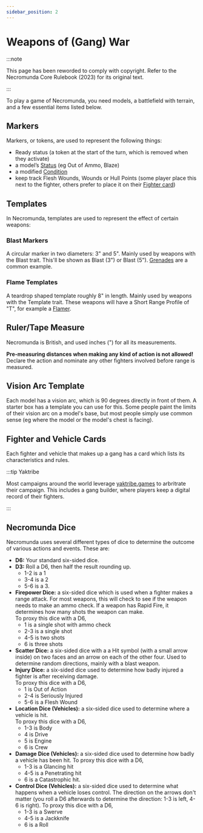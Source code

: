 ```yaml
---
sidebar_position: 2
---
```


# Weapons of (Gang) War
:::note

This page has been reworded to comply with copyright. Refer to the Necromunda Core Rulebook (2023) for its original text.

:::

To play a game of Necromunda, you need models, a battlefield with terrain, and a few essential items listed below.

Markers[​](#markers "Direct link to Markers")
---------------------------------------------

Markers, or tokens, are used to represent the following things:

*   Ready status (a token at the start of the turn, which is removed when they activate)
*   a model’s [Status](https://necrovox.org/docs/general-principles/status) (eg Out of Ammo, Blaze)
*   a modified [Condition](https://necrovox.org/docs/general-principles/conditions)
*   keep track Flesh Wounds, Wounds or Hull Points (some player place this next to the fighter, others prefer to place it on their [Fighter card](https://necrovox.org/docs/gang-fighters-and-their-weaponry/fighter-profiles#fighter-cards))

Templates[​](#templates "Direct link to Templates")
---------------------------------------------------

In Necromunda, templates are used to represent the effect of certain weapons:

### Blast Markers[​](#blast-markers "Direct link to Blast Markers")

A circular marker in two diameters: 3" and 5". Mainly used by weapons with the Blast trait. This'll be shown as Blast (3") or Blast (5"). [Grenades](https://necrovox.org/docs/armoury/grenades) are a common example.

### Flame Templates[​](#flame-templates "Direct link to Flame Templates")

A teardrop shaped template roughly 8" in length. Mainly used by weapons with the Template trait. These weapons will have a Short Range Profile of "T", for example a [Flamer](https://necrovox.org/docs/armoury/special-weapons#flamer).

Ruler/Tape Measure[​](#rulertape-measure "Direct link to Ruler/Tape Measure")
-----------------------------------------------------------------------------

Necromunda is British, and used inches (") for all its measurements.

**Pre-measuring distances when making any kind of action is not allowed!** Declare the action and nominate any other fighters involved before range is measured.

Vision Arc Template[​](#vision-arc-template "Direct link to Vision Arc Template")
---------------------------------------------------------------------------------

Each model has a vision arc, which is 90 degrees directly in front of them. A starter box has a template you can use for this. Some people paint the limits of their vision arc on a model's base, but most people simply use common sense (eg where the model or the model's chest is facing).

Fighter and Vehicle Cards[​](#fighter-and-vehicle-cards "Direct link to Fighter and Vehicle Cards")
---------------------------------------------------------------------------------------------------

Each fighter and vehicle that makes up a gang has a card which lists its characteristics and rules.

:::tip Yaktribe

Most campaigns around the world leverage [yaktribe.games](https://yaktribe.games/) to arbritrate their campaign. This includes a gang builder, where players keep a digital record of their fighters.

:::

Necromunda Dice[​](#necromunda-dice "Direct link to Necromunda Dice")
---------------------------------------------------------------------

Necromunda uses several different types of dice to determine the outcome of various actions and events. These are:

*   **D6:** Your standard six-sided dice.
*   **D3:** Roll a D6, then half the result rounding up.
    *   1-2 is a 1
    *   3-4 is a 2
    *   5-6 is a 3.
*   **Firepower Dice:** a six-sided dice which is used when a fighter makes a range attack. For most weapons, this will check to see if the weapon needs to make an ammo check. If a weapon has Rapid Fire, it determines how many shots the weapon can make.  
    To proxy this dice with a D6,
    *   1 is a single shot with ammo check
    *   2-3 is a single shot
    *   4-5 is two shots
    *   6 is three shots
*   **Scatter Dice:** a six-sided dice with a a Hit symbol (with a small arrow inside) on two faces and an arrow on each of the other four. Used to determine random directions, mainly with a blast weapon.
*   **Injury Dice:** a six-sided dice used to determine how badly injured a fighter is after receiving damage.  
    To proxy this dice with a D6,
    *   1 is Out of Action
    *   2-4 is Seriously Injured
    *   5-6 is a Flesh Wound
*   **Location Dice (Vehicles):** a six-sided dice used to determine where a vehicle is hit.  
    To proxy this dice with a D6,
    *   1-3 is Body
    *   4 is Drive
    *   5 is Engine
    *   6 is Crew
*   **Damage Dice (Vehicles):** a six-sided dice used to determine how badly a vehicle has been hit. To proxy this dice with a D6,
    *   1-3 is a Glancing hit
    *   4-5 is a Penetrating hit
    *   6 is a Catastrophic hit.
*   **Control Dice (Vehicles):** a six-sided dice used to determine what happens when a vehicle loses control. The direction on the arrows don't matter (you roll a D6 afterwards to determine the direction: 1-3 is left, 4-6 is right). To proxy this dice with a D6,
    *   1-3 is a Swerve
    *   4-5 is a Jackknife
    *   6 is a Roll
